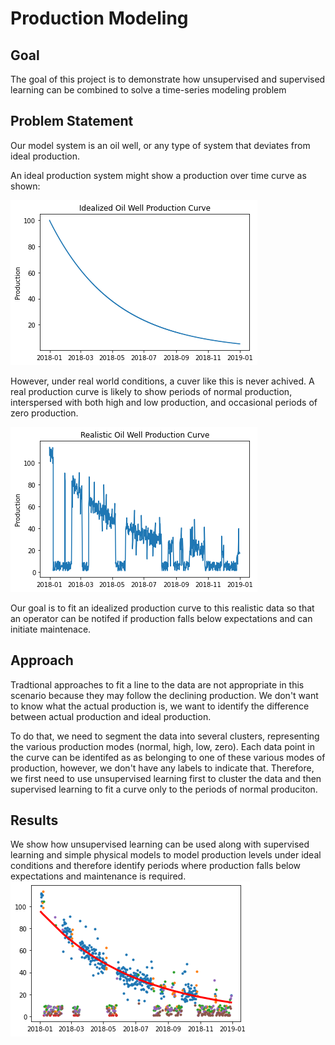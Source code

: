 # Production Modeling

## Goal

The goal of this project is to demonstrate how unsupervised and supervised learning can be combined to solve a time-series modeling problem

## Problem Statement

Our model system is an oil well, or any type of system that deviates from ideal production.

An ideal production system might show a production over time curve as shown:

![ideal production curve](images/ideal.png)

However, under real world conditions, a cuver like this is never achived. A real production curve is likely to show periods of normal production, interspersed with both high and low production, and occasional periods of zero production.

![realistic production cuver](images/real.png)

Our goal is to fit an idealized production curve to this realistic data so that an operator can be notifed if production falls below expectations and can initiate maintenace.

## Approach

Tradtional approaches to fit a line to the data are not appropriate in this scenario because they may follow the declining production. We don't want to know what the actual production is, we want to identify the difference between actual production and ideal production. 

To do that, we need to segment the data into several clusters, representing the various production modes (normal, high, low, zero). Each data point in the curve can be identifed as as belonging to one of these various modes of production, however, we don't have any labels to indicate that. Therefore, we first need to use unsupervised learning first to cluster the data and then supervised learning to fit a curve only to the periods of normal produciton.

## Results

We show how unsupervised learning can be used along with supervised learning and simple physical models to model production levels under ideal conditions and therefore identify periods where production falls below expectations and maintenance is required.
![results](images/results.png)